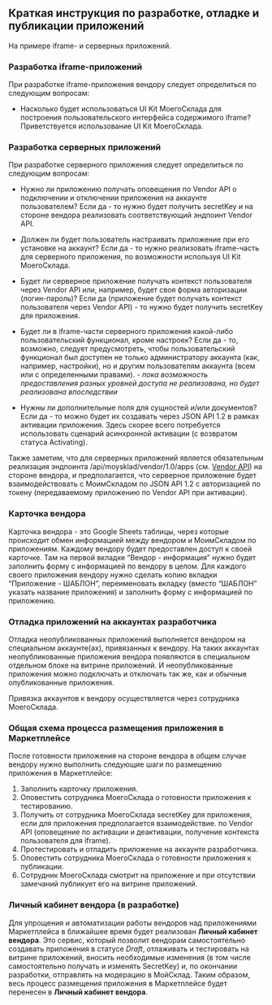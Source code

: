 ## Краткая инструкция по разработке, отладке и публикации приложений

На примере iframe- и серверных приложений.

### Разработка iframe-приложений

При разработке iframe-приложения вендору следует определиться по следующим вопросам:

* Насколько будет использоваться UI Kit МоегоСклада для построения пользовательского интерфейса содержимого iframe? 
Приветствуется использование UI Kit МоегоСклада.

### Разработка серверных приложений

При разработке серверного приложения следует определиться по следующим вопросам:
  
* Нужно ли приложению получать оповещения по Vendor API о подключении и отключении приложения на аккаунте 
пользователем? Если да - то нужно будет получить secretKey и на стороне вендора реализовать соответствующий эндпоинт 
Vendor API.

* Должен ли будет пользователь настраивать приложение при его установке на аккаунт? Если да - то нужно реализовать 
iframe-часть для серверного приложения, по возможности используя UI Kit МоегоСклада.

* Будет ли серверное приложение получать контекст пользователя через Vendor API или, например, будет своя форма 
  авторизации (логин-пароль)? Если да (приложение будет получать контекст пользователя через Vendor API) - 
  то нужно будет получить secretKey для приложения.
 
* Будет ли в iframe-части серверного приложения какой-либо пользовательский функционал, кроме настроек? Если да - то,
 возможно, следует предусмотреть, чтобы пользовательский функционал был доступен не только администратору аккаунта 
 (как, например, настройки), но и другим пользователям аккаунта (всем или с определенными правами). _- пока возможность 
 предоставления разных уровней доступа не реализована, но будет реализована впоследствии_
 
* Нужны ли дополнительные поля для сущностей и/или документов? Если да - то можно будет их создавать через JSON API 
1.2 в рамках активации приложения. Здесь скорее всего потребуется использовать сценарий асинхронной активации 
(с возвратом статуса Activating).

Также заметим, что для серверных приложений является обязательным реализация эндпоинта /api/moysklad/vendor/1.0/apps 
(см. [Vendor API](https://dev.moysklad.ru/doc/api/vendor/1.0/)) на стороне вендора, и предполагается, что 
серверное приложение будет взаимодействовать с МоимСкладом по JSON API 1.2 с авторизацией по токену (передаваемому 
приложению по Vendor API при активации).


### Карточка вендора

Карточка вендора - это Google Sheets таблицы, через которые происходит обмен информацией между вендором и 
МоимСкладом по приложениям.
Каждому вендору будет предоставлен доступ к своей карточке. Там на первой вкладке “Вендор - информация” нужно 
будет заполнить форму с информацией по вендору в целом. Для каждого своего приложения вендору нужно сделать копию 
вкладки “Приложение - ШАБЛОН”, переименовать вкладку (вместо “ШАБЛОН” указать название приложения) и заполнить форму с 
информацией по приложению. 

### Отладка приложений на аккаунтах разработчика

Отладка неопубликованных приложений выполняется вендором на специальном аккаунте(ах), привязанных к вендору. 
На таких аккаунтах неопубликованные приложения вендора появляются в специальном отдельном блоке на витрине приложений. 
И неопубликованные приложения можно подключать и отключать так же, как и обычные опубликованные приложения.

Привязка аккаунтов к вендору осуществляется через сотрудника МоегоСклада.  

### Общая схема процесса размещения приложения в Маркетплейсе

После готовности приложения на стороне вендора в общем случае вендору нужно выполнить следующие шаги по размещению 
приложения в Маркетплейсе:
1. Заполнить карточку приложения.
2. Оповестить сотрудника МоегоСклада о готовности приложения к тестированию.
3. Получить от сотрудника МоегоСклада secretKey для приложения, если для приложения предполагается взаимодействие.
по Vendor API (оповещение по активации и деактивации, получение контекста пользователя для iframe).
4. Протестировать и отладить приложение на аккаунте разработчика.
5. Оповестить сотрудника МоегоСклада о готовности приложения к публикации.
6. Сотрудник МоегоСклада смотрит на приложение и при отсутствии замечаний публикует его на витрине приложений.

### Личный кабинет вендора (в разработке)

Для упрощения и автоматизации работы вендоров над приложениями Маркетплейса в ближайшее время будет реализован **Личный 
кабинет вендора**. Это сервис, который позволит вендорам самостоятельно создавать приложения в статусе _Draft_, 
отлаживать и тестировать на витрине приложений, вносить необходимые изменения (в том числе самостоятельно получать и 
изменять SecretKey) и, по окончании разработки, отправлять на модерацию в МойСклад. Таким образом, весь процесс 
размещения приложения в Маркетплейсе будет перенесен в **Личный кабинет вендора**.

